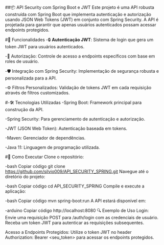 ##📦 API Security com Spring Boot e JWT
Este projeto é uma API robusta construída com Spring Boot que implementa autenticação e autorização usando JSON Web Tokens (JWT) em conjunto com Spring Security. A API é projetada para garantir que apenas usuários autenticados possam acessar endpoints protegidos.

#🚀 Funcionalidades
-🔒 **Autenticação JWT**: Sistema de login que gera um token JWT para usuários autenticados.

-🔑 Autorização: Controle de acesso a endpoints específicos com base em roles de usuário.

-🛡️ Integração com Spring Security: Implementação de segurança robusta e personalizada para a API.

-⚙️ Filtros Personalizados: Validação de tokens JWT em cada requisição através de filtros customizados.

#-🛠️ Tecnologias Utilizadas
-Spring Boot: Framework principal para construção da API.

-Spring Security: Para gerenciamento de autenticação e autorização.

-JWT (JSON Web Token): Autenticação baseada em tokens.

-Maven: Gerenciador de dependências.

-Java 11: Linguagem de programação utilizada.

#📝 Como Executar
Clone o repositório:

-bash
Copiar código
git clone https://github.com/silvio009/API_SECURITY_SPRING.git
Navegue até o diretório do projeto:

-bash
Copiar código
cd API_SECURITY_SPRING
Compile e execute a aplicação:

-bash
Copiar código
mvn spring-boot:run
A API estará disponível em:

-arduino
Copiar código
http://localhost:8080
🔍 Exemplo de Uso
Login: Envie uma requisição POST para /auth/login com as credenciais de usuário. Receba um token JWT para autenticar as requisições subsequentes.

Acesso a Endpoints Protegidos: Utilize o token JWT no header Authorization: Bearer <seu_token> para acessar os endpoints protegidos.
